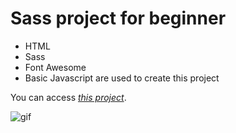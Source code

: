 # Sass project for beginner

- HTML 
- Sass
- Font Awesome
- Basic Javascript are used to create this project

You can access *[this project]()*.

![gif](./assets/images/sass-github.gif)
